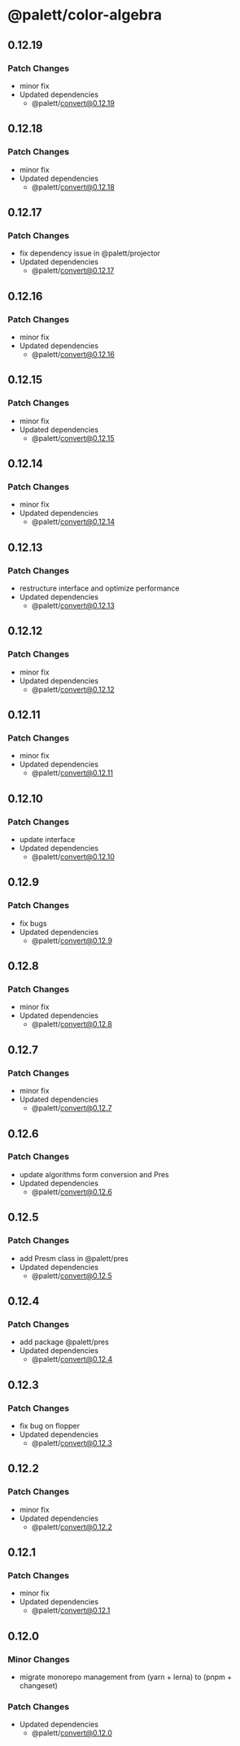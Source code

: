# @palett/color-algebra

## 0.12.19

### Patch Changes

- minor fix
- Updated dependencies
    - @palett/convert@0.12.19

## 0.12.18

### Patch Changes

- minor fix
- Updated dependencies
    - @palett/convert@0.12.18

## 0.12.17

### Patch Changes

- fix dependency issue in @palett/projector
- Updated dependencies
    - @palett/convert@0.12.17

## 0.12.16

### Patch Changes

- minor fix
- Updated dependencies
    - @palett/convert@0.12.16

## 0.12.15

### Patch Changes

- minor fix
- Updated dependencies
    - @palett/convert@0.12.15

## 0.12.14

### Patch Changes

- minor fix
- Updated dependencies
    - @palett/convert@0.12.14

## 0.12.13

### Patch Changes

- restructure interface and optimize performance
- Updated dependencies
    - @palett/convert@0.12.13

## 0.12.12

### Patch Changes

- minor fix
- Updated dependencies
    - @palett/convert@0.12.12

## 0.12.11

### Patch Changes

- minor fix
- Updated dependencies
    - @palett/convert@0.12.11

## 0.12.10

### Patch Changes

- update interface
- Updated dependencies
    - @palett/convert@0.12.10

## 0.12.9

### Patch Changes

- fix bugs
- Updated dependencies
    - @palett/convert@0.12.9

## 0.12.8

### Patch Changes

- minor fix
- Updated dependencies
    - @palett/convert@0.12.8

## 0.12.7

### Patch Changes

- minor fix
- Updated dependencies
    - @palett/convert@0.12.7

## 0.12.6

### Patch Changes

- update algorithms form conversion and Pres
- Updated dependencies
    - @palett/convert@0.12.6

## 0.12.5

### Patch Changes

- add Presm class in @palett/pres
- Updated dependencies
    - @palett/convert@0.12.5

## 0.12.4

### Patch Changes

- add package @palett/pres
- Updated dependencies
    - @palett/convert@0.12.4

## 0.12.3

### Patch Changes

- fix bug on flopper
- Updated dependencies
    - @palett/convert@0.12.3

## 0.12.2

### Patch Changes

- minor fix
- Updated dependencies
    - @palett/convert@0.12.2

## 0.12.1

### Patch Changes

- minor fix
- Updated dependencies
    - @palett/convert@0.12.1

## 0.12.0

### Minor Changes

- migrate monorepo management from (yarn + lerna) to (pnpm + changeset)

### Patch Changes

- Updated dependencies
    - @palett/convert@0.12.0
